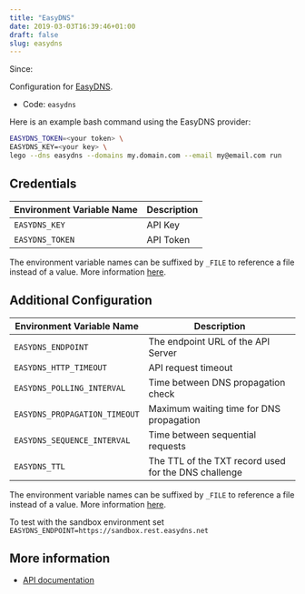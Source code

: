 ```yaml
---
title: "EasyDNS"
date: 2019-03-03T16:39:46+01:00
draft: false
slug: easydns
---
```


<!-- THIS DOCUMENTATION IS AUTO-GENERATED. PLEASE DO NOT EDIT. -->
<!-- providers\dns\easydns\easydns.toml -->
<!-- THIS DOCUMENTATION IS AUTO-GENERATED. PLEASE DO NOT EDIT. -->

Since: 

Configuration for [EasyDNS](https://easydns.com/).


<!--more-->

- Code: `easydns`

Here is an example bash command using the EasyDNS provider:

```bash
EASYDNS_TOKEN=<your token> \
EASYDNS_KEY=<your key> \
lego --dns easydns --domains my.domain.com --email my@email.com run
```




## Credentials

| Environment Variable Name | Description |
|-----------------------|-------------|
| `EASYDNS_KEY` | API Key |
| `EASYDNS_TOKEN` | API Token |

The environment variable names can be suffixed by `_FILE` to reference a file instead of a value.
More information [here](/lego/dns/#configuration-and-credentials).


## Additional Configuration

| Environment Variable Name | Description |
|--------------------------------|-------------|
| `EASYDNS_ENDPOINT` | The endpoint URL of the API Server |
| `EASYDNS_HTTP_TIMEOUT` | API request timeout |
| `EASYDNS_POLLING_INTERVAL` | Time between DNS propagation check |
| `EASYDNS_PROPAGATION_TIMEOUT` | Maximum waiting time for DNS propagation |
| `EASYDNS_SEQUENCE_INTERVAL` | Time between sequential requests |
| `EASYDNS_TTL` | The TTL of the TXT record used for the DNS challenge |

The environment variable names can be suffixed by `_FILE` to reference a file instead of a value.
More information [here](/lego/dns/#configuration-and-credentials).

To test with the sandbox environment set ```EASYDNS_ENDPOINT=https://sandbox.rest.easydns.net```



## More information

- [API documentation](http://docs.sandbox.rest.easydns.net)

<!-- THIS DOCUMENTATION IS AUTO-GENERATED. PLEASE DO NOT EDIT. -->
<!-- providers\dns\easydns\easydns.toml -->
<!-- THIS DOCUMENTATION IS AUTO-GENERATED. PLEASE DO NOT EDIT. -->
